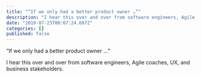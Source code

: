 ```yaml
---
title: "“If we only had a better product owner …”"
description: "I hear this over and over from software engineers, Agile coaches, UX, and business stakeholders."
date: "2019-07-23T00:07:24.607Z"
categories: []
published: false
---
```


“If we only had a better product owner …”

I hear this over and over from software engineers, Agile coaches, UX, and business stakeholders.
